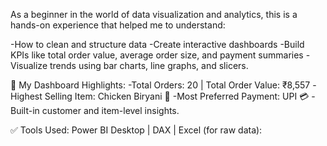  As a beginner in the world of data visualization and analytics, this is a hands-on experience that helped me to understand:

-How to clean and structure data
-Create interactive dashboards
-Build KPIs like total order value, average order size, and payment summaries
-Visualize trends using bar charts, line graphs, and slicers.

📌 My Dashboard Highlights:
-Total Orders: 20 | Total Order Value: ₹8,557
-Highest Selling Item: Chicken Biryani 🍗
-Most Preferred Payment: UPI 💳
-Built-in customer and item-level insights.

✅ Tools Used: Power BI Desktop | DAX | Excel (for raw data):
